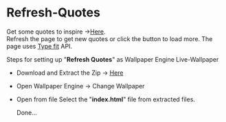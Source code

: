 # Refresh-Quotes
Get some quotes to inspire ->[Here](https://jarvis-ank.github.io/Refresh-Quotes/).<br>
Refresh the page to get new quotes or click the button to load more. The page uses [Type fit](https://type.fit/api/quotes) API.

Steps for setting up "<b>Refresh Quotes</b>" as Wallpaper Engine Live-Wallpaper
+ Download and Extract the Zip -> [Here](https://github.com/Jarvis-Ank/Refresh-Quotes/raw/main/RefreshQuotes.rar)
+ Open Wallpaper Engine -> Change Wallpaper
+ Open from file
  Select the "<b>index.html</b>" file from extracted files.

  Done...
